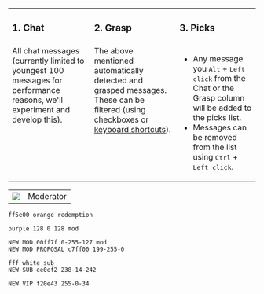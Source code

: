 <table>
    <tr>
        <td><h3>1. Chat</h3></td>
        <td><h3>2. Grasp</h3></td>
        <td><h3>3. Picks</h3></td>
    </tr>
    <tr>
        <td valign="top">All chat messages (currently limited to youngest 100 messages for performance reasons, we'll experiment and develop this).</td>
        <td valign="top">The above mentioned automatically detected and grasped messages. These can be filtered (using checkboxes or <a href="#keyboard-shortcuts">keyboard shortcuts</a>).</td>
        <td valign="top">
            <ul>
                <li>Any message you <kbd>Alt</kbd> + <kbd>Left click</kbd> from the Chat or the Grasp column will be added to the picks list.</li>
                <li>Messages can be removed from the list using <kbd>Ctrl</kbd> + <kbd>Left click</kbd>.</li>
            </ul>
        </td>
    </tr>
</table>

<table>
    <tr>
        <td><img src="https://raw.githubusercontent.com/dialogik-tv/grasp/docs/docs/mod-green.png"></td>
        <td>Moderator</td>
    </tr>
</table>

```
ff5e00 orange redemption

purple 128 0 128 mod

NEW MOD 00ff7f 0-255-127 mod
NEW MOD PROPOSAL c7ff00 199-255-0

fff white sub
NEW SUB ee0ef2 238-14-242

NEW VIP f20e43 255-0-34 
```
